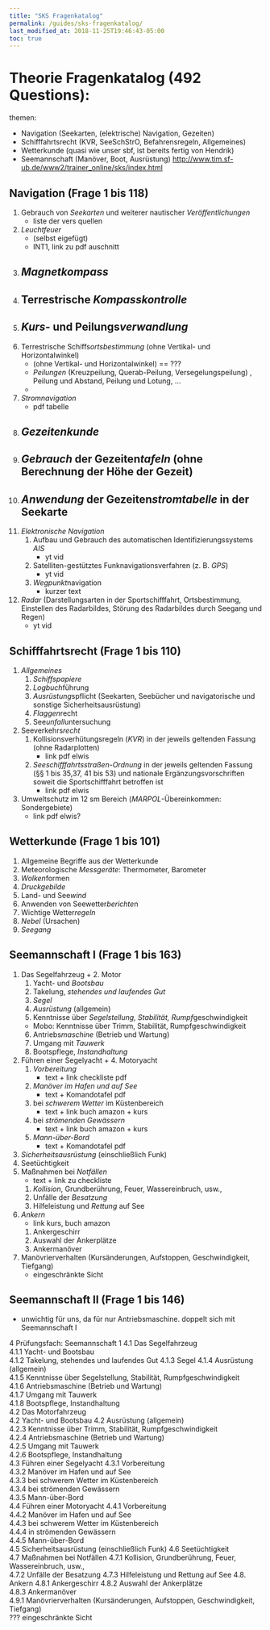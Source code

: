```yaml
---
title: "SKS Fragenkatalog"
permalink: /guides/sks-fragenkatalog/
last_modified_at: 2018-11-25T19:46:43-05:00
toc: true
---
```



# Theorie Fragenkatalog (492 Questions):
themen:
- Navigation (Seekarten, (elektrische) Navigation, Gezeiten)
- Schifffahrtsrecht (KVR, SeeSchStrO, Befahrensregeln, Allgemeines)
- Wetterkunde (quasi wie unser sbf, ist bereits fertig von Hendrik)
- Seemannschaft (Manöver, Boot, Ausrüstung)
http://www.tim.sf-ub.de/www2/trainer_online/sks/index.html

## Navigation (Frage 1 bis 118)
1. Gebrauch von *Seekarten* und weiterer nautischer *Veröffentlichungen*
    - liste der vers quellen
2. *Leuchtfeuer*	
    - (selbst eigefügt)
    - INT1, link zu pdf auschnitt
3. *Magnetkompass*	
    - 
4. Terrestrische *Kompasskontrolle*	
    - 
5. *Kurs*- und Peilungs*verwandlung*	
    - 
6. Terrestrische Schiffs*ortsbestimmung* (ohne Vertikal- und Horizontalwinkel)
    - (ohne Vertikal- und Horizontalwinkel) == ???
    - *Peilungen* (Kreuzpeilung, Querab-Peilung, Versegelungspeilung) , Peilung und Abstand, Peilung und Lotung, …	
    - 
7. *Stromnavigation*	
    - pdf tabelle
8. *Gezeitenkunde*	
    - 
9.  *Gebrauch* der Gezeiten*tafeln* (ohne Berechnung der Höhe der Gezeit)	
    - 
10. *Anwendung* der Gezeiten*stromtabelle* in der Seekarte	
    - 
11. *Elektronische Navigation*
    1. Aufbau und Gebrauch des automatischen Identifizierungssystems *AIS*	
       - yt vid
    2. Satelliten-gestütztes Funknavigationsverfahren (z. B. *GPS*)	
       - yt vid
    3. *Wegpunkt*navigation	
       - kurzer text
12. *Radar* (Darstellungsarten in der Sportschifffahrt, Ortsbestimmung, Einstellen des Radarbildes, Störung des Radarbildes durch Seegang und Regen)	
    - yt vid

## Schifffahrtsrecht (Frage 1 bis 110)
1. *Allgemeines*
   1. *Schiffspapiere* 
   2. *Logbuch*führung
   3. *Ausrüstung*spflicht (Seekarten, Seebücher und navigatorische und sonstige Sicherheitsausrüstung)
   4. *Flaggen*recht
   5. See*unfall*untersuchung
2. Seeverkehrs*recht*
   1. Kollisionsverhütungsregeln (*KVR*) in der jeweils geltenden Fassung (ohne Radarplotten)
      - link pdf elwis 
   2. *Seeschifffahrtsstraßen-Ordnung* in der jeweils geltenden Fassung (§§ 1 bis 35,37, 41 bis 53) und nationale Ergänzungsvorschriften soweit die Sportschifffahrt betroffen ist
      - link pdf elwis 
3. Umweltschutz im 12 sm Bereich (*MARPOL*-Übereinkommen: Sondergebiete)
      - link pdf elwis?

## Wetterkunde (Frage 1 bis 101)
1. Allgemeine Begriffe aus der Wetterkunde
2. Meteorologische *Messgeräte*: Thermometer, Barometer
3. *Wolken*formen
4. *Druckgebilde*
5. Land- und See*wind*
6. Anwenden von Seewetter*berichte*n
7. Wichtige Wetter*regeln*
8. *Nebel* (Ursachen)
9. *Seegang*
	
## Seemannschaft I (Frage 1 bis 163)
1. Das Segelfahrzeug + 2. Motor
    1. Yacht- und *Bootsbau*
    2. Takelung, *stehendes und laufendes Gut*
    3. *Segel*
    4. *Ausrüstung* (allgemein)
    5. Kenntnisse über *Segelstellung, Stabilität, Rumpf*geschwindigkeit
      + Mobo: Kenntnisse über Trimm, Stabilität, Rumpfgeschwindigkeit
    6. Antriebs*maschine* (Betrieb und Wartung)
    7. Umgang mit *Tauwerk*
    8. Bootspflege, *Instandhaltung*
3. Führen einer Segelyacht + 4. Motoryacht
   1. *Vorbereitung*
       - text + link checkliste pdf
   2. *Manöver im Hafen und auf See*
       - text + Komandotafel pdf
   3. bei *schwerem Wetter* im Küstenbereich
       - text + link buch amazon + kurs
   4. bei *strömenden Gewässern*
       - text + link buch amazon + kurs
   5. *Mann-über-Bord*
       - text + Komandotafel pdf
5. *Sicherheitsausrüstung* (einschließlich Funk)
6. Seetüchtigkeit
7. Maßnahmen bei *Notfällen*
    - text + link zu checkliste
    1. *Kollision*, Grundberührung, Feuer, Wassereinbruch, usw.,
    2. Unfälle der *Besatzung*
    3. Hilfeleistung und *Rettung* auf See
8. *Ankern*
   - link kurs, buch amazon
   1. Ankergeschirr
   2. Auswahl der Ankerplätze
   3. Ankermanöver
9.  Manövrierverhalten (Kursänderungen, Aufstoppen, Geschwindigkeit, Tiefgang) 
    + eingeschränkte Sicht

## Seemannschaft II (Frage 1 bis 146)
- unwichtig für uns, da für nur Antriebsmaschine. doppelt sich mit Seemannschaft I


4 Prüfungsfach: Seemannschaft 1	
4.1 Das Segelfahrzeug	
4.1.1 Yacht- und Bootsbau	
4.1.2 Takelung, stehendes und laufendes Gut	
4.1.3 Segel	
4.1.4 Ausrüstung (allgemein)	
4.1.5 Kenntnisse über Segelstellung, Stabilität, Rumpfgeschwindigkeit	
4.1.6 Antriebsmaschine (Betrieb und Wartung)	
4.1.7 Umgang mit Tauwerk	
4.1.8 Bootspflege, Instandhaltung	
4.2 Das Motorfahrzeug	
4.2 Yacht- und Bootsbau	
4.2 Ausrüstung (allgemein)	
4.2.3 Kenntnisse über Trimm, Stabilität, Rumpfgeschwindigkeit	
4.2.4 Antriebsmaschine (Betrieb und Wartung)	
4.2.5 Umgang mit Tauwerk	
4.2.6 Bootspflege, Instandhaltung	
4.3 Führen einer Segelyacht	
4.3.1 Vorbereitung	
4.3.2 Manöver im Hafen und auf See	
4.3.3 bei schwerem Wetter im Küstenbereich	
4.3.4 bei strömenden Gewässern	
4.3.5 Mann-über-Bord	
4.4 Führen einer Motoryacht	
4.4.1 Vorbereitung	
4.4.2 Manöver im Hafen und auf See	
4.4.3 bei schwerem Wetter im Küstenbereich	
4.4.4 in strömenden Gewässern	
4.4.5 Mann-über-Bord	
4.5 Sicherheitsausrüstung (einschließlich Funk)	
4.6 Seetüchtigkeit	
4.7 Maßnahmen bei Notfällen	
4.7.1 Kollision, Grundberührung, Feuer, Wassereinbruch, usw.,	
4.7.2 Unfälle der Besatzung	
4.7.3 Hilfeleistung und Rettung auf See	
4.8. Ankern	
4.8.1 Ankergeschirr	
4.8.2 Auswahl der Ankerplätze	
4.8.3 Ankermanöver	
4.9.1 Manövrierverhalten (Kursänderungen, Aufstoppen, Geschwindigkeit, Tiefgang)	
???	eingeschränkte Sicht
